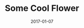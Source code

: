 ---
date: '2017-01-07'
title: 'Some Cool Flower'
external: 'https://openprocessing.org/sketch/397784'
tech:
  - Processing
company: 'OpenProcessing'
showInProjects: false
---
